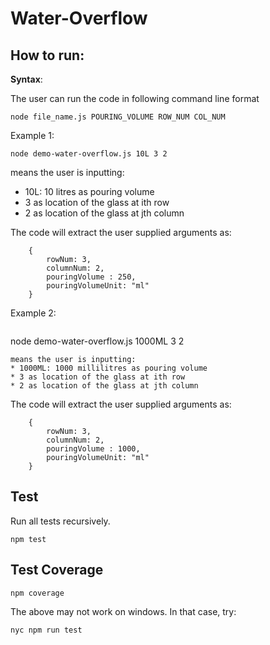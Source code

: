 # Water-Overflow
## How to run:

**Syntax**:

The user can run the code in following command line format
```
node file_name.js POURING_VOLUME ROW_NUM COL_NUM
```

Example 1:

```
node demo-water-overflow.js 10L 3 2
```
means the user is inputting:
* 10L: 10 litres as pouring volume 
* 3 as location of the glass at ith row 
* 2 as location of the glass at jth column

The code will extract the user supplied arguments as:
```
    {
        rowNum: 3,
        columnNum: 2,
        pouringVolume : 250,
        pouringVolumeUnit: "ml"
    }
```

Example 2:

```
```
node demo-water-overflow.js 1000ML 3 2
```
means the user is inputting:
* 1000ML: 1000 millilitres as pouring volume 
* 3 as location of the glass at ith row 
* 2 as location of the glass at jth column
```

The code will extract the user supplied arguments as:
```
    {
        rowNum: 3,
        columnNum: 2,
        pouringVolume : 1000,
        pouringVolumeUnit: "ml"
    }
```
## Test
Run all tests recursively.
```
npm test
```

## Test Coverage
```
npm coverage
```
The above may not work on windows. In that case, try:
```
nyc npm run test
```